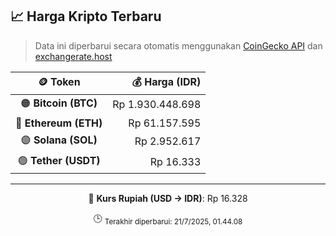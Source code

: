 

<!-- HARGA_KRIPTO -->
## 📈 Harga Kripto Terbaru

> Data ini diperbarui secara otomatis menggunakan [CoinGecko API](https://www.coingecko.com/) dan [exchangerate.host](https://exchangerate.host/)

<div align="center">

| 🪙 Token | 💰 Harga (IDR) |
|:------:|---------------:|
| 🟠 **Bitcoin (BTC)**   | Rp 1.930.448.698 |
| 🔵 **Ethereum (ETH)**  | Rp 61.157.595 |
| 🟣 **Solana (SOL)**    | Rp 2.952.617 |
| 🟢 **Tether (USDT)**   | Rp 16.333 |

---

💱 **Kurs Rupiah (USD → IDR)**: Rp 16.328

🕒 <sub>Terakhir diperbarui: 21/7/2025, 01.44.08</sub>

</div>
<!-- /HARGA_KRIPTO -->